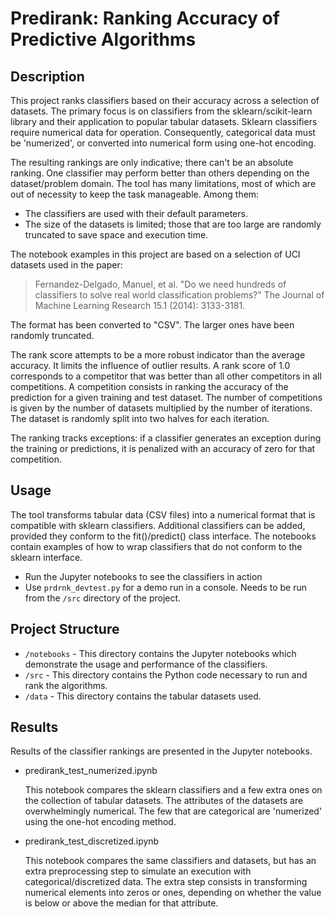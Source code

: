# Predirank: Ranking Accuracy of Predictive Algorithms

## Description

This project ranks classifiers based on their accuracy across a selection of datasets. The primary focus is on classifiers from the sklearn/scikit-learn library and their application to popular tabular datasets. Sklearn classifiers require numerical data for operation. Consequently, categorical data must be 'numerized', or converted into numerical form using one-hot encoding.

The resulting rankings are only indicative; there can't be an absolute ranking. One classifier may perform better than others depending on the dataset/problem domain. The tool has many limitations, most of which are out of necessity to keep the task manageable. Among them:

- The classifiers are used with their default parameters.
- The size of the datasets is limited; those that are too large are randomly truncated to save space and execution time.

The notebook examples in this project are based on a selection of UCI datasets used in the paper:

> Fernandez-Delgado, Manuel, et al. "Do we need hundreds of classifiers to solve real world classification problems?" The Journal of Machine Learning Research 15.1 (2014): 3133-3181.

The format has been converted to "CSV". The larger ones have been randomly truncated.

The rank score attempts to be a more robust indicator than the average accuracy. It limits the influence of outlier results. A rank score of 1.0 corresponds to a competitor that was better than all other competitors in all competitions. A competition consists in ranking the accuracy of the prediction for a given training and test dataset. The number of competitions is given by the number of datasets multiplied by the number of iterations. The dataset is randomly split into two halves for each iteration.

The ranking tracks exceptions: if a classifier generates an exception during the training or predictions, it is penalized with an accuracy of zero for that competition.

## Usage

The tool transforms tabular data (CSV files) into a numerical format that is compatible with sklearn classifiers. Additional classifiers can be added, provided they conform to the fit()/predict() class interface. The notebooks contain examples of how to wrap classifiers that do not conform to the sklearn interface.

* Run the Jupyter notebooks to see the classifiers in action
* Use `prdrnk_devtest.py` for a demo run in a console. Needs to be run from the `/src` directory of the project.

## Project Structure

* `/notebooks` - This directory contains the Jupyter notebooks which demonstrate the usage and performance of the classifiers.
* `/src` - This directory contains the Python code necessary to run and rank the algorithms.
* `/data` - This directory contains the tabular datasets used.

## Results

Results of the classifier rankings are presented in the Jupyter notebooks.

* predirank_test_numerized.ipynb

    This notebook compares the sklearn classifiers and a few extra ones on the collection of tabular datasets. The attributes of the datasets are overwhelmingly numerical. The few that are categorical are 'numerized' using the one-hot encoding method.

* predirank_test_discretized.ipynb

    This notebook compares the same classifiers and datasets, but has an extra preprocessing step to simulate an execution with categorical/discretized data. The extra step consists in transforming numerical elements into zeros or ones, depending on whether the value is below or above the median for that attribute.
